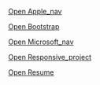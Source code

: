 <a href="Apple_nav">Open Apple_nav</a> <br>

<a href="Bootstrap">Open Bootstrap</a> <br>

<a href="Microsoft_nav">Open Microsoft_nav</a> <br>

<a href="Responsive">Open Responsive_project </a> <br>

<a href="Resume">Open Resume</a> <br>


